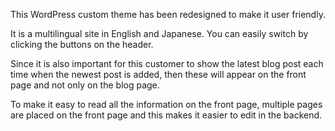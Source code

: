 This WordPress custom theme has been redesigned to make it user friendly. 

It is a multilingual site in English and Japanese. You can easily switch by clicking the buttons on the header. 

Since it is also important for this customer to show the latest blog post each time when the newest post is added, then these will appear on the front page and not only on the blog page.

To make it easy to read all the information on the front page, multiple pages are placed on the front page and this makes it easier to edit in the backend.
